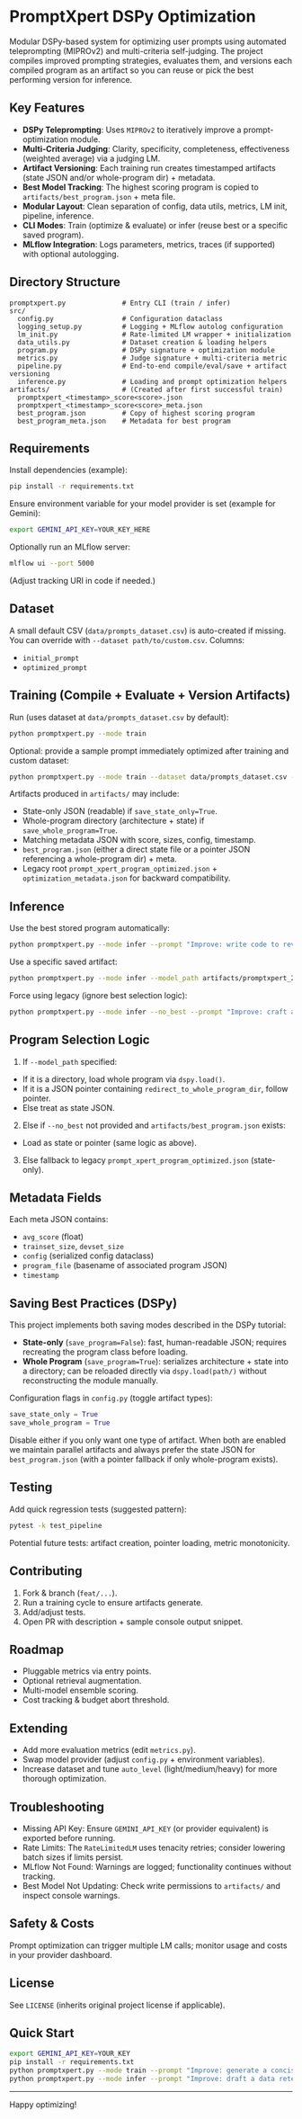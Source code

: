 # PromptXpert DSPy Optimization

Modular DSPy-based system for optimizing user prompts using automated teleprompting (MIPROv2) and multi-criteria self-judging. The project compiles improved prompting strategies, evaluates them, and versions each compiled program as an artifact so you can reuse or pick the best performing version for inference.

## Key Features
- **DSPy Teleprompting**: Uses `MIPROv2` to iteratively improve a prompt-optimization module.
- **Multi-Criteria Judging**: Clarity, specificity, completeness, effectiveness (weighted average) via a judging LM.
- **Artifact Versioning**: Each training run creates timestamped artifacts (state JSON and/or whole-program dir) + metadata.
- **Best Model Tracking**: The highest scoring program is copied to `artifacts/best_program.json` + meta file.
- **Modular Layout**: Clean separation of config, data utils, metrics, LM init, pipeline, inference.
- **CLI Modes**: Train (optimize & evaluate) or infer (reuse best or a specific saved program).
- **MLflow Integration**: Logs parameters, metrics, traces (if supported) with optional autologging.

## Directory Structure
```
promptxpert.py              # Entry CLI (train / infer)
src/
  config.py                 # Configuration dataclass
  logging_setup.py          # Logging + MLflow autolog configuration
  lm_init.py                # Rate-limited LM wrapper + initialization
  data_utils.py             # Dataset creation & loading helpers
  program.py                # DSPy signature + optimization module
  metrics.py                # Judge signature + multi-criteria metric
  pipeline.py               # End-to-end compile/eval/save + artifact versioning
  inference.py              # Loading and prompt optimization helpers
artifacts/                  # (Created after first successful train)
  promptxpert_<timestamp>_score<score>.json
  promptxpert_<timestamp>_score<score>_meta.json
  best_program.json         # Copy of highest scoring program
  best_program_meta.json    # Metadata for best program
```

## Requirements
Install dependencies (example):
```bash
pip install -r requirements.txt
```
Ensure environment variable for your model provider is set (example for Gemini):
```bash
export GEMINI_API_KEY=YOUR_KEY_HERE
```
Optionally run an MLflow server:
```bash
mlflow ui --port 5000
```
(Adjust tracking URI in code if needed.)

## Dataset
A small default CSV (`data/prompts_dataset.csv`) is auto-created if missing. You can override with `--dataset path/to/custom.csv`. Columns:
- `initial_prompt`
- `optimized_prompt`

## Training (Compile + Evaluate + Version Artifacts)
Run (uses dataset at `data/prompts_dataset.csv` by default):
```bash
python promptxpert.py --mode train
```
Optional: provide a sample prompt immediately optimized after training and custom dataset:
```bash
python promptxpert.py --mode train --dataset data/prompts_dataset.csv --prompt "Improve: outline a marketing launch plan for an eco-friendly gadget"
```
Artifacts produced in `artifacts/` may include:
- State-only JSON (readable) if `save_state_only=True`.
- Whole-program directory (architecture + state) if `save_whole_program=True`.
- Matching metadata JSON with score, sizes, config, timestamp.
- `best_program.json` (either a direct state file or a pointer JSON referencing a whole-program dir) + meta.
- Legacy root `prompt_xpert_program_optimized.json` + `optimization_metadata.json` for backward compatibility.

## Inference
Use the best stored program automatically:
```bash
python promptxpert.py --mode infer --prompt "Improve: write code to reverse a list"
```
Use a specific saved artifact:
```bash
python promptxpert.py --mode infer --model_path artifacts/promptxpert_20250101-120000_score0-9125.json --prompt "Improve: summarize quarterly sales report"
```
Force using legacy (ignore best selection logic):
```bash
python promptxpert.py --mode infer --no_best --prompt "Improve: craft a polite follow-up email"
```

## Program Selection Logic
1. If `--model_path` specified:
  - If it is a directory, load whole program via `dspy.load()`.
  - If it is a JSON pointer containing `redirect_to_whole_program_dir`, follow pointer.
  - Else treat as state JSON.
2. Else if `--no_best` not provided and `artifacts/best_program.json` exists:
  - Load as state or pointer (same logic as above).
3. Else fallback to legacy `prompt_xpert_program_optimized.json` (state-only).

## Metadata Fields
Each meta JSON contains:
- `avg_score` (float)
- `trainset_size`, `devset_size`
- `config` (serialized config dataclass)
- `program_file` (basename of associated program JSON)
- `timestamp`

## Saving Best Practices (DSPy)
This project implements both saving modes described in the DSPy tutorial:

- **State-only** (`save_program=False`): fast, human-readable JSON; requires recreating the program class before loading.
- **Whole Program** (`save_program=True`): serializes architecture + state into a directory; can be reloaded directly via `dspy.load(path/)` without reconstructing the module manually.

Configuration flags in `config.py` (toggle artifact types):
```python
save_state_only = True
save_whole_program = True
```
Disable either if you only want one type of artifact. When both are enabled we maintain parallel artifacts and always prefer the state JSON for `best_program.json` (with a pointer fallback if only whole-program exists).

## Testing
Add quick regression tests (suggested pattern):
```bash
pytest -k test_pipeline
```
Potential future tests: artifact creation, pointer loading, metric monotonicity.

## Contributing
1. Fork & branch (`feat/...`).
2. Run a training cycle to ensure artifacts generate.
3. Add/adjust tests.
4. Open PR with description + sample console output snippet.

## Roadmap
- Pluggable metrics via entry points.
- Optional retrieval augmentation.
- Multi-model ensemble scoring.
- Cost tracking & budget abort threshold.

## Extending
- Add more evaluation metrics (edit `metrics.py`).
- Swap model provider (adjust `config.py` + environment variables).
- Increase dataset and tune `auto_level` (light/medium/heavy) for more thorough optimization.

## Troubleshooting
- Missing API Key: Ensure `GEMINI_API_KEY` (or provider equivalent) is exported before running.
- Rate Limits: The `RateLimitedLM` uses tenacity retries; consider lowering batch sizes if limits persist.
- MLflow Not Found: Warnings are logged; functionality continues without tracking.
- Best Model Not Updating: Check write permissions to `artifacts/` and inspect console warnings.

## Safety & Costs
Prompt optimization can trigger multiple LM calls; monitor usage and costs in your provider dashboard.

## License
See `LICENSE` (inherits original project license if applicable).

## Quick Start
```bash
export GEMINI_API_KEY=YOUR_KEY
pip install -r requirements.txt
python promptxpert.py --mode train --prompt "Improve: generate a concise FAQ section for a travel booking site"
python promptxpert.py --mode infer --prompt "Improve: draft a data retention policy overview"
```

---
Happy optimizing!
